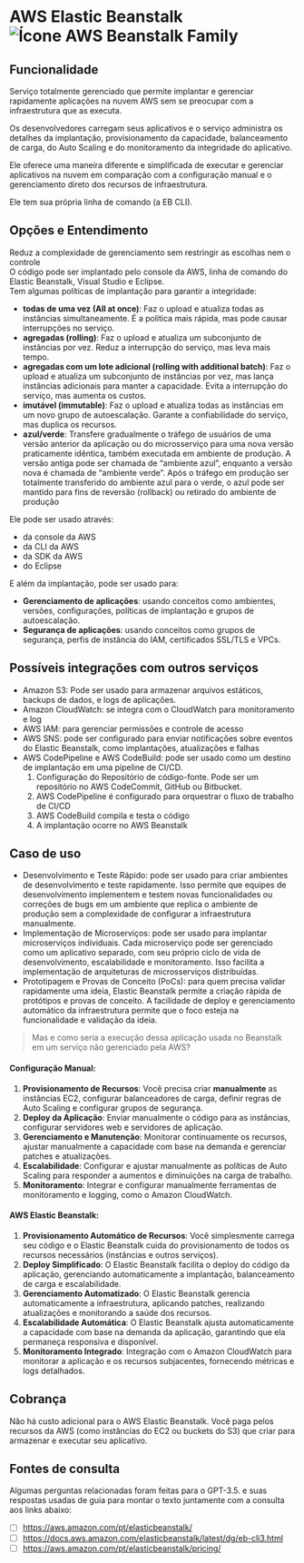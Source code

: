 # AWS Elastic Beanstalk ![Ícone AWS Beanstalk Family](https://icon.icepanel.io/AWS/svg/Compute/Elastic-Beanstalk.svg)
 
## Funcionalidade  

Serviço totalmente gerenciado que permite implantar e gerenciar rapidamente aplicações na nuvem AWS sem se preocupar com a infraestrutura que as executa.  
  
Os desenvolvedores carregam seus aplicativos e o serviço administra os detalhes da implantação, provisionamento da capacidade, balanceamento de carga, do Auto Scaling e do monitoramento da integridade do aplicativo.   

Ele oferece uma maneira diferente e simplificada de executar e gerenciar aplicativos na nuvem em comparação com a configuração manual e o gerenciamento direto dos recursos de infraestrutura.

Ele tem sua própria linha de comando (a EB CLI).
  
## Opções e Entendimento  

Reduz a complexidade de gerenciamento sem restringir as escolhas nem o controle  
O código pode ser implantado pelo console da AWS, linha de comando do Elastic Beanstalk, Visual Studio e Eclipse.  
Tem algumas políticas de implantação para garantir a integridade: 
- **todas de uma vez (All at once)**: Faz o upload e atualiza todas as instâncias simultaneamente. É a política mais rápida, mas pode causar interrupções no serviço.  
- **agregadas (rolling)**: Faz o upload e atualiza um subconjunto de instâncias por vez. Reduz a interrupção do serviço, mas leva mais tempo.  
- **agregadas com um lote adicional (rolling with additional batch)**: Faz o upload e atualiza um subconjunto de instâncias por vez, mas lança instâncias adicionais para manter a capacidade. Evita a interrupção do serviço, mas aumenta os custos.  
- **imutável (immutable)**: Faz o upload e atualiza todas as instâncias em um novo grupo de autoescalação. Garante a confiabilidade do serviço, mas duplica os recursos.  
- **azul/verde**: Transfere gradualmente o tráfego de usuários de uma versão anterior da aplicação ou do microsserviço para uma nova versão praticamente idêntica, também executada em ambiente de produção. A versão antiga pode ser chamada de “ambiente azul”, enquanto a versão nova é chamada de “ambiente verde”. Após o tráfego em produção ser totalmente transferido do ambiente azul para o verde, o azul pode ser mantido para fins de reversão (rollback) ou retirado do ambiente de produção  
  
Ele pode ser usado através:  
  
- da console da AWS  
- da CLI da AWS  
- da SDK da AWS  
- do Eclipse  
  
E além da implantação, pode ser usado para:  
- **Gerenciamento de aplicações**: usando conceitos como ambientes, versões, configurações, políticas de implantação e grupos de autoescalação.  
- **Segurança de aplicações**: usando conceitos como grupos de segurança, perfis de instância do IAM, certificados SSL/TLS e VPCs.  
  
## Possíveis integrações com outros serviços  
  
- Amazon S3: Pode ser usado para armazenar arquivos estáticos, backups de dados, e logs de aplicações.  
- Amazon CloudWatch: se integra com o CloudWatch para monitoramento e log  
- AWS IAM: para gerenciar permissões e controle de acesso  
- AWS SNS: pode ser configurado para enviar notificações sobre eventos do Elastic Beanstalk, como implantações, atualizações e falhas
- AWS CodePipeline e AWS CodeBuild: pode ser usado como um destino de implantação em uma pipeline de CI/CD.
	1. Configuração do Repositório de código-fonte. Pode ser um repositório no AWS CodeCommit, GitHub ou Bitbucket.
	2. AWS CodePipeline é configurado para orquestrar o fluxo de trabalho de CI/CD  
	3. AWS CodeBuild compila e testa o código  
	4. A implantação ocorre no AWS Beanstalk
      
## Caso de uso  

- Desenvolvimento e Teste Rápido: pode ser usado para criar ambientes de desenvolvimento e teste rapidamente. Isso permite que equipes de desenvolvimento implementem e testem novas funcionalidades ou correções de bugs em um ambiente que replica o ambiente de produção sem a complexidade de configurar a infraestrutura manualmente.
- Implementação de Microserviços:  pode ser usado para implantar microserviços individuais. Cada microserviço pode ser gerenciado como um aplicativo separado, com seu próprio ciclo de vida de desenvolvimento, escalabilidade e monitoramento. Isso facilita a implementação de arquiteturas de microsserviços distribuídas.
- Prototipagem e Provas de Conceito (PoCs): para quem precisa validar rapidamente uma ideia, Elastic Beanstalk permite a criação rápida de protótipos e provas de conceito. A facilidade de deploy e gerenciamento automático da infraestrutura permite que o foco esteja na funcionalidade e validação da ideia.  

> Mas e como seria a execução dessa aplicação usada no Beanstalk em um serviço não gerenciado pela AWS?

#### Configuração Manual:
1.  **Provisionamento de Recursos**: Você precisa criar **manualmente** as instâncias EC2, configurar balanceadores de carga, definir regras de Auto Scaling e configurar grupos de segurança.
2.  **Deploy da Aplicação**: Enviar manualmente o código para as instâncias, configurar servidores web e servidores de aplicação.
3.  **Gerenciamento e Manutenção**: Monitorar continuamente os recursos, ajustar manualmente a capacidade com base na demanda e gerenciar patches e atualizações.
4.  **Escalabilidade**: Configurar e ajustar manualmente as políticas de Auto Scaling para responder a aumentos e diminuições na carga de trabalho.
5.  **Monitoramento**: Integrar e configurar manualmente ferramentas de monitoramento e logging, como o Amazon CloudWatch.

#### AWS Elastic Beanstalk:
1.  **Provisionamento Automático de Recursos**: Você simplesmente carrega seu código e o Elastic Beanstalk cuida do provisionamento de todos os recursos necessários (instâncias e outros serviços).
2.  **Deploy Simplificado**: O Elastic Beanstalk facilita o deploy do código da aplicação, gerenciando automaticamente a implantação, balanceamento de carga e escalabilidade.
3.  **Gerenciamento Automatizado**: O Elastic Beanstalk gerencia automaticamente a infraestrutura, aplicando patches, realizando atualizações e monitorando a saúde dos recursos.
4.  **Escalabilidade Automática**: O Elastic Beanstalk ajusta automaticamente a capacidade com base na demanda da aplicação, garantindo que ela permaneça responsiva e disponível.
5.  **Monitoramento Integrado**: Integração com o Amazon CloudWatch para monitorar a aplicação e os recursos subjacentes, fornecendo métricas e logs detalhados.

## Cobrança  
Não há custo adicional para o AWS Elastic Beanstalk. Você paga pelos recursos da AWS (como instâncias do EC2 ou buckets do S3) que criar para armazenar e executar seu aplicativo.  
  
## Fontes de consulta
Algumas perguntas relacionadas foram feitas para o GPT-3.5. e suas respostas usadas de guia para montar o texto juntamente com a consulta aos links abaixo:
- [ ] https://aws.amazon.com/pt/elasticbeanstalk/
- [ ] https://docs.aws.amazon.com/elasticbeanstalk/latest/dg/eb-cli3.html
- [ ] https://aws.amazon.com/pt/elasticbeanstalk/pricing/
